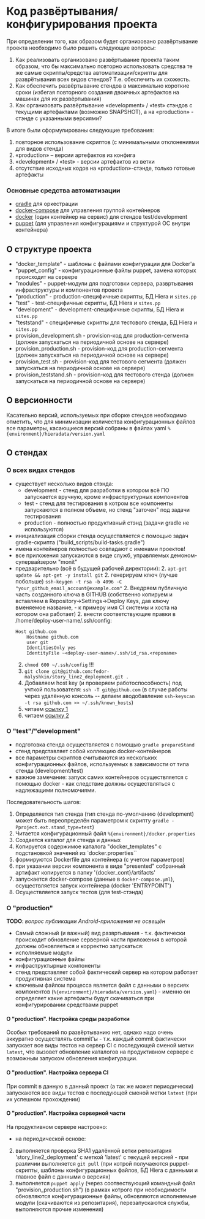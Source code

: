 # Код развёртывания/конфигурирования проекта

При определении того, как образом будет организовано развёртывание проекта необходимо было решить следующие вопросы:

1. Как реализовать организовано развёртывание проекта таким образом, что бы максимально повторно использовать средства те же самые скрипты/средства автоматизации/скрипты для разврётывания всех видов стендов? Т.е. обеспечить их схожесть.
1. Как обеспечить развёртывание стендов в максимально короткие сроки (избегая повторного создания двоичных артефактов на машинах для их развёртывания)
1. Как организовать развёртывание «development» / «test» стэндов с текущими артефактами (возможно SNAPSHOT), а на «production» - стэнде с указанными версиями?

В итоге были сформулированы следующие требования:

1. повторное использование скриптов (с минимальными отклонениями для видов стенда)
1. «production» – версии артефактов из конфига
1. «development» / «test» - версии артефактов из ветки
1. отсутствие исходных кодов на «production»-стэнде, только готовые артефакты

### Основные средства автоматизации
- [gradle](http://gradle.org/) для оркестрации
- [docker-compose](https://docs.docker.com/compose/) для управления группой контейнеров
- [docker](https://docs.docker.com/) (один контейнер на сервис) для стендов test/development
- [puppet](https://puppet.com/) (для управления конфигурациями и структурой ОС внутри контейнера)

## О структуре проекта
- "docker_template" - шаблоны с файлами конфигурации для Docker'a
- "puppet_config" - конфигурационные файлы puppet, замена которых происходит на сервере
- "modules" - puppet-модули для подготовки сервера, развртывания инфраструктуры и компонентов проекта
- "production" - production-специфичные скрипты, БД Hiera и `sites.pp`
- "test" - test-специфичные скрипты, БД Hiera и `sites.pp`
- "development" - development-специфичные скрипты, БД Hiera и `sites.pp`
- "teststand" - специфичные скрипты для тестового стенда, БД Hiera и `sites.pp`
- provision_development.sh - provision-код для production-сегмента (должен запускаться на периодичной основе на сервере)
- provision_production.sh - provision-код для production-сегмента (должен запускаться на периодичной основе на сервере)
- provision_test.sh - provision-код для  тестового сегмента (должен запускаться на периодичной основе на сервере)
- provision_teststand.sh - provision-код для  тестового стенда (должен запускаться на периодичной основе на сервере)

## О версионности
Касательно версий, используемых при сборке стендов необходимо отметить, что для минимизации количества конфигурационных файлов все параметры, касающиеся версий собраны в файлах yaml `%{environment}/hieradata/version.yaml`

## О стендах
### О всех видах стендов
- существует несколько видов стэнда:
	* development - стенд для разработки в котором всё ПО запускается вручную, кроме
	инфраструктурных компонентов
	* test - стенд для тестирования в котром все компоненты запускаются в полном
	объеме, но стенд "заточен" под задачи тестирования
	* production - полностью продуктивный стэнд (задачи gradle не используются)
- инициализация сборки стенда осуществляется с помощью задач gradle-скрипта
("build_scripts/build-tasks.gradle")
- имена контейнеров полностью совпадают с именами проектов!
- все приложения запускаются в виде служб, управляемых демоном-супервайзером "monit"
- предварительно (всё в будущей рабочей директории):
	2. `apt-get update && apt-get -y install git`
	2. генерируем ключ (лучше побольше) `ssh-keygen -t rsa -b 4096 -C "your_github_email_account@example.com"`
	2. Внедряем публичную часть созданного ключа в GITHUB (собственно копируем и вставляем в Repository->Settings->Deploy Keys, дав ключу вменяемое название, - к примеру имя CI системы и хоста на котором она работает)
	2. внести соответствующие правки в /home/deploy-user-name/.ssh/config:
	```
	Host github.com
	    Hostname github.com
	    user git
		IdentitiesOnly yes
	    IdentityFile ~<deploy-user-name>/.ssh/id_rsa.<reponame>
	```
	2. `chmod 600 ~/.ssh/config` !!!
	2. `git clone git@github.com:fedor-malyshkin/story_line2_deployment.git .`
	2. Добавляем host key (и проверяем работоспособность) под учткой пользователя: `ssh -T git@github.com`
	(в случае работы через удалённую консоль -- делаем аводобавление `ssh-keyscan -t rsa github.com >> ~/.ssh/known_hosts`)
	2. читаем [ссылку 1](https://help.github.com/articles/connecting-to-github-with-ssh/)
	2. читаем [ссылку 2](https://developer.github.com/guides/managing-deploy-keys/#managing-deploy-keys)

### О "test"/"development"
- подготовка стенда осуществляется с помощью `gradle prepareStand`
- стенд представляет собой коллекцию docker-контейнеров
- все параметры скриптов считываются из нескольких конфигурационных файлов,
используемых в зависимости от типа стенда (development/test)
- важное замечание: запуск самих контейнеров осуществляется с помощью docker - как следствие должны осуществляться с надлежащими полномочиями.

Последовательность шагов:
1. Определяется тип стенда (тип стенда по-умолчанию (development) может быть переопределён параметром к скрипту `gradle -Pproject.ext.stand_type=test`)
1. Читается конфигурационный файл `%{environment}/docker.properties`
1. Создается каталог для стенда и данных
1. Копируется содержимое каталога "docker_templates" с подстановкой значений из `docker.properties``
1. формируются Dockerfile для контейнера (с учетом параметров)
1. при указании версии компонента в виде "presented" собранный артифакт
копируется в папку '{docker_cont}/artifacts'
1. запускается docker-compose (данные в `docker-compose.yml`), осуществляется запуск контейнера (docker 'ENTRYPOINT')
1. Осуществляется запуск тестов (для test-стэнда)

### О "production"
__TODO__: *вопрос публикации Android-приложения не освещён*

- Самый сложный (и важный) вид развртывания - т.к. фактически происходит обновление серверной части приложения в которой должны обновляеться и корректно запускаться:
 - исполняемые модули
 - конфигурационные файлы
 - инфраструктырные компоненты
- стенд представляет собой фактический сервер на котором работает продуктивная система
- ключевым файлом процесса является файл с данными о версиях компонентов (`%{environment}/hieradata/version.yaml`) - именно он определяет какие артефакты будут скачиваться при конфигурировании средствами puppet

#### О "production". Настройка среды разработки
Особых требований по развёртыванию нет, однако надо очень аккуратно осуществлять commit'ы - т.к. каждый commit фактически запускает все виды тестов на сервер CI с последующей сменой метки `latest`, что вызовет обновление каталогов на продуктивном сервере с возможным запуском обновления конфигурации.

#### О "production". Настройка сервера CI
При commit в данную в данный проект (а так же может периодически) запускаются все виды тестов с последующей сменой метки `latest` (при их успешном прохождении)

#### О "production". Настройка серверной части
На продуктивном сервере настроено:
- на периодической основе:
 2. выполняется проверка SHA1 удалённой ветки репозитария 'story_line2_deployment' с меткой 'latest' с текущей версией - при различии выполняется `git pull` (при котрой получаеются puppet-скрипты, шаблоны конфигурационных файлов, БД Hiera с данными и главное файл с данными о версиях)
 2. выполняется `puppet apply` (через соотвествующий командный файл "provision_production.sh") (в рамках котрого при необходимости обновляются конфигурационные файлы, обновляются исполняемые модули (скачиваются из репозитария), перезапускаются службы, выполняются прочие изменения)
